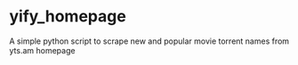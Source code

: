 # yify_homepage
A simple python script to scrape new and popular movie torrent names from yts.am homepage
